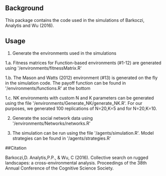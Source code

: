 ## Background

This package contains the code used in the simulations of Barkoczi, Analytis and Wu (2016).

## Usage
1. Generate the environments used in the simulations

1.a. Fitness matrices for Function-based environments (#1-12) are generated using '/environments/fitnessMatrix.R'

1.b. The Mason and Watts (2012) environment (#13) is generated on the fly in the simulation code. The payoff function can be found in '/environments/functions.R' at the bottom

1.c. NK environments with custom N and K parameters can be generated using the file '/environments/Generate_NK/generate_NK.R'. For our purposes, we generated 100 replications of N=20,K=5 and for N=20,K=10.

2. Generate the social network data using '/environments/Networks/networks.R'

3. The simulation can be run using the file '/agents/simulation.R'. Model strategies can be found in '/agents/strategies.R'


##Citation

Barkoczi,D. Analytis,P.P., \& Wu, C (2016). Collective search on rugged landscapes: a cross-environmental analysis. Proceedings of the 38th Annual Conference of the Cognitive Science Society.
